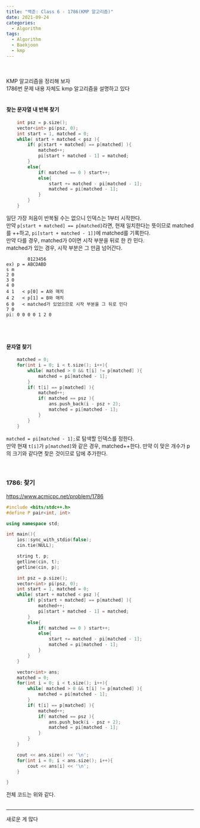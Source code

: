 ```yaml
---
title: "백준: Class 6 - 1786(KMP 알고리즘)"
date: 2021-09-24
categories:
  - Algorithm
tags:
  - Algorithm
  - Baekjoon
  - kmp
---
```


<br></br>
KMP 알고리즘을 정리해 보자  
1786번 문제 내용 자체도 kmp 알고리즘을 설명하고 있다
<br></br>

#### 찾는 문자열 내 반복 찾기
```cpp
    int psz = p.size();
    vector<int> pi(psz, 0);
    int start = 1, matched = 0;
    while( start + matched < psz ){
        if( p[start + matched] == p[matched] ){
            matched++;
            pi[start + matched - 1] = matched;
        }
        else{
            if( matched == 0 ) start++;
            else{
                start += matched - pi[matched - 1];
                matched = pi[matched - 1];
            }
        }
    }
```
일단 가장 처음이 반복될 수는 없으니 인덱스는 1부터 시작한다.  
만약 `p[start + matched] == p[matched]`라면, 현재 일치한다는 뜻이므로 matched를 ++하고, `pi[start + matched - 1]]`에 matched를 기록한다.  
만약 다를 경우, matched가 0이면 시작 부분을 뒤로 한 칸 민다.  
matched가 있는 경우, 시작 부분은 그 만큼 넘어간다.
```
        0123456
ex) p = ABCDABD
s m
2 0
3 0
4 0
4 1   < p[0] = A와 매치
4 2   < p[1] = B와 매치
6 0   < matched가 있었으므로 시작 부분을 그 뒤로 민다
7 0
pi: 0 0 0 0 1 2 0
```
<br></br>

#### 문자열 찾기
```cpp
    matched = 0;
    for(int i = 0; i < t.size(); i++){
        while( matched > 0 && t[i] != p[matched] ){
            matched = pi[matched - 1];
        }
        if( t[i] == p[matched] ){
            matched++;
            if( matched == psz ){
                ans.push_back(i - psz + 2);
                matched = pi[matched - 1];
            }
        }
    }
```
`matched = pi[matched - 1];`로 탐색할 인덱스를 정한다.  
만약 현재 `t[i]`가 `p[matched]`와 같은 경우, matched++한다. 만약 이 맞은 개수가 p의 크기와 같다면 찾은 것이므로 답에 추가한다.  
<br></br>

### 1786: 찾기
https://www.acmicpc.net/problem/1786
```cpp
#include <bits/stdc++.h>
#define P pair<int, int>

using namespace std;

int main(){
    ios::sync_with_stdio(false);
    cin.tie(NULL);

    string t, p;
    getline(cin, t);
    getline(cin, p);

    int psz = p.size();
    vector<int> pi(psz, 0);
    int start = 1, matched = 0;
    while( start + matched < psz ){
        if( p[start + matched] == p[matched] ){
            matched++;
            pi[start + matched - 1] = matched;
        }
        else{
            if( matched == 0 ) start++;
            else{
                start += matched - pi[matched - 1];
                matched = pi[matched - 1];
            }
        }
    }

    vector<int> ans;
    matched = 0;
    for(int i = 0; i < t.size(); i++){
        while( matched > 0 && t[i] != p[matched] ){
            matched = pi[matched - 1];
        }
        if( t[i] == p[matched] ){
            matched++;
            if( matched == psz ){
                ans.push_back(i - psz + 2);
                matched = pi[matched - 1];
            }
        }
    }

    cout << ans.size() << '\n';
    for(int i = 0; i < ans.size(); i++){
        cout << ans[i] << '\n';
    }

}
```
전체 코드는 위와 같다.
<br></br>

---
새로운 게 많다
<br></br>
